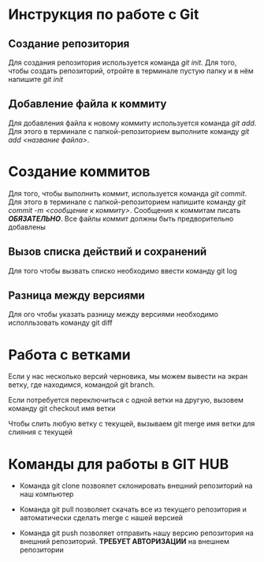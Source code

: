 # Инструкция по работе с Git

## Создание репозитория
Для создания репозитория используется команда *git init*. Для того, чтобы создать репозиторий, отройте в терминале пустую папку и в нём напишите *git init*

## Добавление файла к коммиту
Для добавления файла к новому коммиту используется команда *git add*. Для этого в терминале с папкой-репозиторием выполните команду *git add <название файла>*.

# Создание коммитов
Для того, чтобы выполнить коммит, используется команда *git commit*. Для этого в терминале с папкой-репозиторием напишите команду *git commit -m <сообщение к коммиту>*. Сообщения к коммитам писать ***ОБЯЗАТЕЛЬНО***. Все файлы коммит должны быть предворительно добавлены

## Вызов списка действий и сохранений
Для того чтобы вызвать списко необходимо ввести команду git log

## Разница между версиями
Для ого чтобы указать разницу между версиями необходимо исполльзовать команду git diff

# Работа с ветками

Если у нас несколько версий черновика, мы
можем вывести на экран ветку, где находимся,
командой git branch.

Если потребуется переключиться с одной ветки
на другую, вызовем команду git checkout имя
ветки

Чтобы слить любую ветку с текущей, вызываем
git merge имя ветки для слияния с текущей

# Команды для работы в GIT HUB

* Команда git clone позвоялет склонировать внешний репозиторий на наш компьютер

* Команда git pull позволяет скачать все из текущего репозитория и автоматически
сделать merge с нашей версией 

* Команда git push позволяет отправить нашу версию репозитория на внешний
репозиторий. **ТРЕБУЕТ АВТОРИЗАЦИИ** на внешнем репозитории

